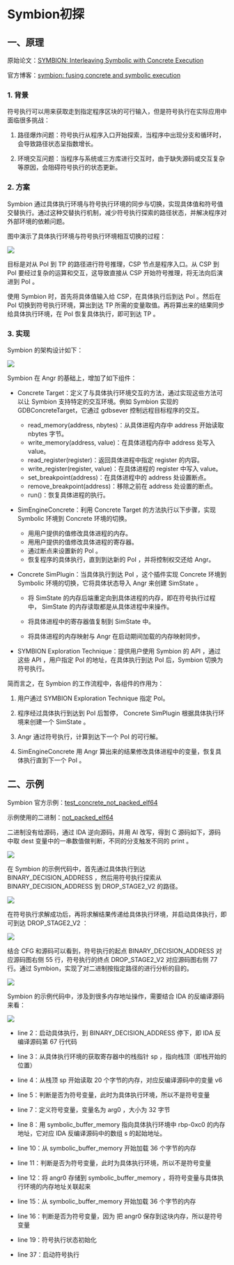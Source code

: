 # Symbion初探

## 一、原理

原始论文：[SYMBION: Interleaving Symbolic with Concrete Execution](https://seclab.cs.ucsb.edu/files/publications/gritti2020_symbion.pdf)

官方博客：[symbion: fusing concrete and symbolic execution](https://angr.io/blog/angr_symbion/)



### 1. 背景

符号执行可以用来获取走到指定程序区块的可行输入，但是符号执行在实际应用中面临很多挑战：

1. 路径爆炸问题：符号执行从程序入口开始探索，当程序中出现分支和循环时，会导致路径状态呈指数增长。

2. 环境交互问题：当程序与系统或三方库进行交互时，由于缺失源码或交互复杂等原因，会阻碍符号执行的状态更新。
   
   

### 2. 方案

Symbion 通过具体执行环境与符号执行环境的同步与切换，实现具体值和符号值交替执行。通过这种交替执行机制，减少符号执行探索的路径状态，并解决程序对外部环境的依赖问题。

图中演示了具体执行环境与符号执行环境相互切换的过程：

![](./resources/symbion上下文切换.png)

目标是对从 PoI 到 TP 的路径进行符号推理，CSP 节点是程序入口。从 CSP 到 PoI 要经过复杂的运算和交互，这导致直接从 CSP 开始符号推理，将无法向后演进到 PoI 。

使用 Symbion 时，首先将具体值输入给 CSP，在具体执行后到达 PoI 。然后在 PoI 切换到符号执行环境，算出到达 TP 所需的变量取值。再将算出来的结果同步给具体执行环境，在 PoI 恢复具体执行，即可到达 TP 。



### 3. 实现

Symbion 的架构设计如下：

![](./resources/symbion架构.png)

Symbion 在 Angr 的基础上，增加了如下组件：

- Concrete Target：定义了与具体执行环境交互的方法，通过实现这些方法可以让 Symbion 支持特定的交互环境。例如 Symbion 实现的GDBConcreteTarget，它通过 gdbsever 控制远程目标程序的交互。
  
  * read_memory(address, nbytes)：从具体进程内存中 address 开始读取 nbytes 字节。
  * write_memory(address, value)：在具体进程内存中 address 处写入 value。
  * read_register(register)：返回具体进程中指定 register 的内容。
  * write_register(register, value)：在具体进程的 register 中写入 value。
  * set_breakpoint(address)：在具体进程中的 address 处设置断点。
  * remove_breakpoint(address)：移除之前在 address 处设置的断点。
  * run()：恢复具体进程的执行。

- SimEngineConcrete：利用 Concrete Target 的方法执行以下步骤，实现 Symbolic 环境到 Concrete 环境的切换。
  
  * 用用户提供的值修改具体进程的内存。
  * 用用户提供的值修改具体进程的寄存器。
  * 通过断点来设置新的 PoI 。
  * 恢复程序的具体执行，直到到达新的 PoI ，并将控制权交还给 Angr。

- Concrete SimPlugin：当具体执行到达 PoI ，这个插件实现 Concrete 环境到 Symbolic 环境的切换，它将具体状态导入 Angr 来创建 SimState 。
  
  - 将 SimState 的内存后端重定向到具体进程的内存，即在符号执行过程中， SimState 的内存读取都是从具体进程中来操作。
  
  - 将具体进程中的寄存器值复制到 SimState 中。
  
  - 将具体进程的内存映射与 Angr 在启动期间加载的内存映射同步。

- SYMBION Exploration Technique：提供用户使用 Symbion 的 API ，通过这些 API ，用户指定 PoI 的地址，在具体执行到达 PoI 后，Symbion 切换为符号执行。
  
  

简而言之，在 Symbion 的工作流程中，各组件的作用为：

1. 用户通过 SYMBION Exploration Technique 指定 PoI。

2. 程序经过具体执行到达到 PoI 后暂停， Concrete SimPlugin 根据具体执行环境来创建一个 SimState 。

3. Angr 通过符号执行，计算到达下一个 PoI 的可行解。

4. SimEngineConcrete 用 Angr 算出来的结果修改具体进程中的变量，恢复具体执行直到下一个 PoI 。
   
   

## 二、示例

Symbion 官方示例：[test_concrete_not_packed_elf64](https://github.com/angr/angr-targets/blob/master/tests/test_concrete_not_packed_elf64.py)

示例使用的二进制：[not_packed_elf64](https://github.com/angr/binaries/blob/master/tests/x86_64/not_packed_elf64)

二进制没有给源码，通过 IDA 逆向源码，并用 AI 改写，得到 C 源码如下，源码中取 dest 变量中的一串数值做判断，不同的分支触发不同的 print 。

![](./resources/二进制逆向源码.png)

在 Symbion 的示例代码中，首先通过具体执行到达 BINARY_DECISION_ADDRESS ，然后用符号执行探索从 BINARY_DECISION_ADDRESS 到 DROP_STAGE2_V2 的路径。

![](./resources/代码段1.png)

在符号执行求解成功后，再将求解结果传递给具体执行环境，并启动具体执行，即可到达 DROP_STAGE2_V2 ：

![](./resources/代码段2.png)

结合 CFG 和源码可以看到，符号执行的起点 BINARY_DECISION_ADDRESS 对应源码图右侧 55 行，符号执行的终点 DROP_STAGE2_V2 对应源码图右侧 77 行。通过 Symbion，实现了对二进制按指定路径的进行分析的目的。

![](./resources/not_packed_elf64指定路径.png)

Symbion 的示例代码中，涉及到很多内存地址操作，需要结合 IDA 的反编译源码来看：

![](./resources/not_packed_elf64示例代码分析.png)

- line 2：启动具体执行，到 BINARY_DECISION_ADDRESS 停下，即 IDA 反编译源码第 67 行代码

- line 3：从具体执行环境的获取寄存器中的栈指针 sp ，指向栈顶（即栈开始的位置）

- line 4：从栈顶 sp 开始读取 20 个字节的内存，对应反编译源码中的变量 v6

- line 5：判断是否为符号变量，此时为具体执行环境，所以不是符号变量

- line 7：定义符号变量，变量名为 arg0 ，大小为 32 字节

- line 8：用 symbolic_buffer_memory 指向具体执行环境中 rbp-0xc0 的内存地址，它对应 IDA 反编译源码中的数组 s 的起始地址。

- line 10：从 symbolic_buffer_memory 开始加载 36 个字节的内存

- line 11：判断是否为符号变量，此时为具体执行环境，所以不是符号变量

- line 12：将 angr0 存储到 symbolic_buffer_memory ，将符号变量与具体执行环境的内存地址关联起来

- line 15：从 symbolic_buffer_memory 开始加载 36 个字节的内存

- line 16：判断是否为符号变量，因为 把 angr0 保存到这块内存，所以是符号变量

- line 19：符号执行状态初始化

- line 37：启动符号执行
  
  



